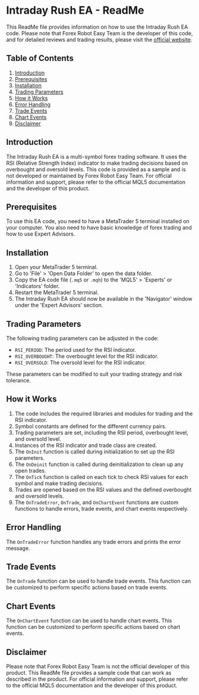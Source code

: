 # Intraday Rush EA - ReadMe

This ReadMe file provides information on how to use the Intraday Rush EA code. Please note that Forex Robot Easy Team is the developer of this code, and for detailed reviews and trading results, please visit the [official website](https://forexroboteasy.com/forex-robot-review/intraday-rush-review-multi-symbol-forex-software-now-95/).

## Table of Contents
1. [Introduction](#introduction)
2. [Prerequisites](#prerequisites)
3. [Installation](#installation)
4. [Trading Parameters](#trading-parameters)
5. [How it Works](#how-it-works)
6. [Error Handling](#error-handling)
7. [Trade Events](#trade-events)
8. [Chart Events](#chart-events)
9. [Disclaimer](#disclaimer)

## Introduction <a name='introduction'></a>
The Intraday Rush EA is a multi-symbol forex trading software. It uses the RSI (Relative Strength Index) indicator to make trading decisions based on overbought and oversold levels. This code is provided as a sample and is not developed or maintained by Forex Robot Easy Team. For official information and support, please refer to the official MQL5 documentation and the developer of this product.

## Prerequisites <a name='prerequisites'></a>
To use this EA code, you need to have a MetaTrader 5 terminal installed on your computer. You also need to have basic knowledge of forex trading and how to use Expert Advisors.

## Installation <a name='installation'></a>
1. Open your MetaTrader 5 terminal.
2. Go to 'File' > 'Open Data Folder' to open the data folder.
3. Copy the EA code file (`.mq5` or `.mqh`) to the 'MQL5' > 'Experts' or 'Indicators' folder.
4. Restart the MetaTrader 5 terminal.
5. The Intraday Rush EA should now be available in the 'Navigator' window under the 'Expert Advisors' section.

## Trading Parameters <a name='trading-parameters'></a>
The following trading parameters can be adjusted in the code:

- `RSI_PERIOD`: The period used for the RSI indicator.
- `RSI_OVERBOUGHT`: The overbought level for the RSI indicator.
- `RSI_OVERSOLD`: The oversold level for the RSI indicator.

These parameters can be modified to suit your trading strategy and risk tolerance.

## How it Works <a name='how-it-works'></a>
1. The code includes the required libraries and modules for trading and the RSI indicator.
2. Symbol constants are defined for the different currency pairs.
3. Trading parameters are set, including the RSI period, overbought level, and oversold level.
4. Instances of the RSI indicator and trade class are created.
5. The `OnInit` function is called during initialization to set up the RSI parameters.
6. The `OnDeinit` function is called during deinitialization to clean up any open trades.
7. The `OnTick` function is called on each tick to check RSI values for each symbol and make trading decisions.
8. Trades are opened based on the RSI values and the defined overbought and oversold levels.
9. The `OnTradeError`, `OnTrade`, and `OnChartEvent` functions are custom functions to handle errors, trade events, and chart events respectively.

## Error Handling <a name='error-handling'></a>
The `OnTradeError` function handles any trade errors and prints the error message.

## Trade Events <a name='trade-events'></a>
The `OnTrade` function can be used to handle trade events. This function can be customized to perform specific actions based on trade events.

## Chart Events <a name='chart-events'></a>
The `OnChartEvent` function can be used to handle chart events. This function can be customized to perform specific actions based on chart events.

## Disclaimer <a name='disclaimer'></a>
Please note that Forex Robot Easy Team is not the official developer of this product. This ReadMe file provides a sample code that can work as described in the product. For official information and support, please refer to the official MQL5 documentation and the developer of this product.
